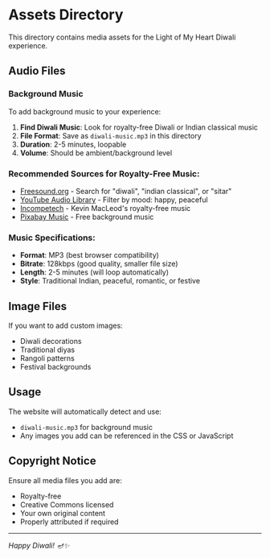 # Assets Directory

This directory contains media assets for the Light of My Heart Diwali experience.

## Audio Files

### Background Music
To add background music to your experience:

1. **Find Diwali Music**: Look for royalty-free Diwali or Indian classical music
2. **File Format**: Save as `diwali-music.mp3` in this directory
3. **Duration**: 2-5 minutes, loopable
4. **Volume**: Should be ambient/background level

### Recommended Sources for Royalty-Free Music:
- [Freesound.org](https://freesound.org) - Search for "diwali", "indian classical", or "sitar"
- [YouTube Audio Library](https://www.youtube.com/audiolibrary) - Filter by mood: happy, peaceful
- [Incompetech](https://incompetech.com) - Kevin MacLeod's royalty-free music
- [Pixabay Music](https://pixabay.com/music/) - Free background music

### Music Specifications:
- **Format**: MP3 (best browser compatibility)
- **Bitrate**: 128kbps (good quality, smaller file size)
- **Length**: 2-5 minutes (will loop automatically)
- **Style**: Traditional Indian, peaceful, romantic, or festive

## Image Files

If you want to add custom images:
- Diwali decorations
- Traditional diyas
- Rangoli patterns
- Festival backgrounds

## Usage

The website will automatically detect and use:
- `diwali-music.mp3` for background music
- Any images you add can be referenced in the CSS or JavaScript

## Copyright Notice

Ensure all media files you add are:
- Royalty-free
- Creative Commons licensed
- Your own original content
- Properly attributed if required

---

*Happy Diwali! 🪔✨*